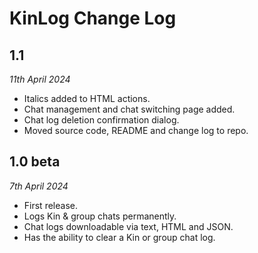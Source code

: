 # KinLog Change Log

## 1.1

  *11th April 2024*

  * Italics added to HTML actions.
  * Chat management and chat switching page added.
  * Chat log deletion confirmation dialog.
  * Moved source code, README and change log to repo.

## 1.0 beta

  *7th April 2024*

  * First release.
  * Logs Kin & group chats permanently.
  * Chat logs downloadable via text, HTML and JSON.
  * Has the ability to clear a Kin or group chat log.